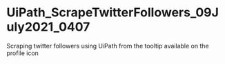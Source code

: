 # UiPath_ScrapeTwitterFollowers_09July2021_0407
Scraping twitter followers using UiPath from the tooltip available on the profile icon
